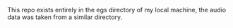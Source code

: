 This repo exists entirely in the egs directory of my local machine, the audio data was taken from a similar directory.
